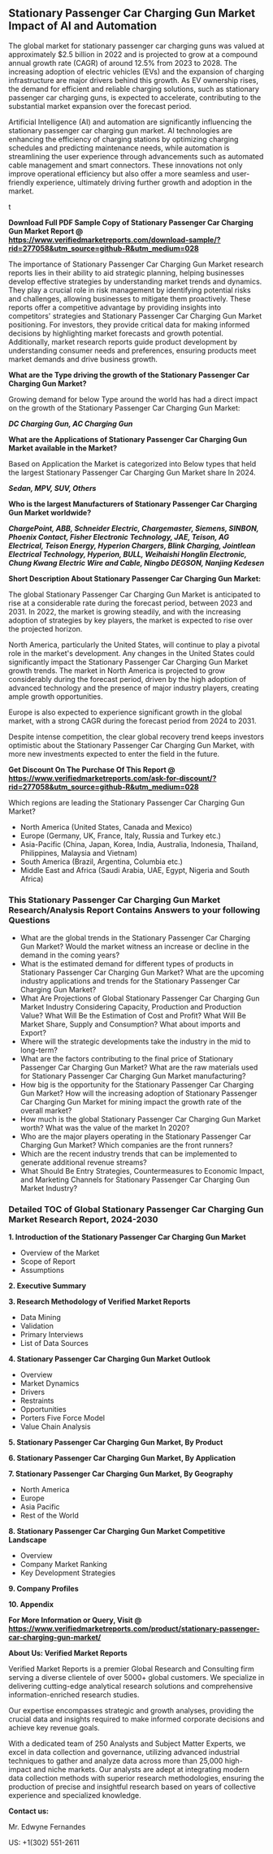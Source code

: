 <h2>Stationary Passenger Car Charging Gun Market Impact of AI and Automation</h2><p>The global market for stationary passenger car charging guns was valued at approximately $2.5 billion in 2022 and is projected to grow at a compound annual growth rate (CAGR) of around 12.5% from 2023 to 2028. The increasing adoption of electric vehicles (EVs) and the expansion of charging infrastructure are major drivers behind this growth. As EV ownership rises, the demand for efficient and reliable charging solutions, such as stationary passenger car charging guns, is expected to accelerate, contributing to the substantial market expansion over the forecast period.</p><p>Artificial Intelligence (AI) and automation are significantly influencing the stationary passenger car charging gun market. AI technologies are enhancing the efficiency of charging stations by optimizing charging schedules and predicting maintenance needs, while automation is streamlining the user experience through advancements such as automated cable management and smart connectors. These innovations not only improve operational efficiency but also offer a more seamless and user-friendly experience, ultimately driving further growth and adoption in the market.</p>t</p><p id="" class=""><strong>Download Full PDF Sample Copy of Stationary Passenger Car Charging Gun Market Report @ <a href="https://www.verifiedmarketreports.com/download-sample/?rid=277058&utm_source=github-R&utm_medium=028" target="_blank">https://www.verifiedmarketreports.com/download-sample/?rid=277058&utm_source=github-R&utm_medium=028</a></strong></p><p>The importance of&nbsp;Stationary Passenger Car Charging Gun Market research reports lies in their ability to aid strategic planning, helping businesses develop effective strategies by understanding market trends and dynamics. They play a crucial role in risk management by identifying potential risks and challenges, allowing businesses to mitigate them proactively. These reports offer a competitive advantage by providing insights into competitors' strategies and Stationary Passenger Car Charging Gun Market positioning. For investors, they provide critical data for making informed decisions by highlighting market forecasts and growth potential. Additionally, market research reports guide product development by understanding consumer needs and preferences, ensuring products meet market demands and drive business growth.</p><p><strong>What are the&nbsp;Type driving the growth of the Stationary Passenger Car Charging Gun Market?</strong></p><p id="" class="">Growing demand for below Type around the world has had a direct impact on the growth of the Stationary Passenger Car Charging Gun Market:</p><em><strong>DC Charging Gun, AC Charging Gun</strong></em></p><strong>What are the&nbsp;Applications&nbsp;of Stationary Passenger Car Charging Gun Market available in the Market?</strong></p><p id="" class="">Based on Application the Market is categorized into Below types that held the largest Stationary Passenger Car Charging Gun Market share In 2024.</p><em><strong>Sedan, MPV, SUV, Others</strong></em></p><strong>Who is the largest Manufacturers of Stationary Passenger Car Charging Gun Market worldwide?</strong></p><p><em><strong>ChargePoint, ABB, Schneider Electric, Chargemaster, Siemens, SINBON, Phoenix Contact, Fisher Electronic Technology, JAE, Teison, AG Electrical, Teison Energy, Hyperion Chargers, Blink Charging, Jointlean Electrical Technology, Hyperion, BULL, Weihaishi Honglin Electronic, Chung Kwang Electric Wire and Cable, Ningbo DEGSON, Nanjing Kedesen</strong></em></p><p id="" class=""><strong>Short Description About Stationary Passenger Car Charging Gun Market:</strong></p><p>The global Stationary Passenger Car Charging Gun Market is anticipated to rise at a considerable rate during the forecast period, between 2023 and 2031. In 2022, the market is growing steadily, and with the increasing adoption of strategies by key players, the market is expected to rise over the projected horizon.</p><p>North America, particularly the United States, will continue to play a pivotal role in the market's development. Any changes in the United States could significantly impact the Stationary Passenger Car Charging Gun Market growth trends. The market in North America is projected to grow considerably during the forecast period, driven by the high adoption of advanced technology and the presence of major industry players, creating ample growth opportunities.</p><p>Europe is also expected to experience significant growth in the global market, with a strong CAGR during the forecast period from 2024 to 2031.</p><p>Despite intense competition, the clear global recovery trend keeps investors optimistic about the Stationary Passenger Car Charging Gun Market, with more new investments expected to enter the field in the future.</p><p id="" class=""><strong>Get Discount On The Purchase Of This Report @ <a href="https://www.verifiedmarketreports.com/ask-for-discount/?rid=277058&utm_source=github-R&utm_medium=028" target="_blank">https://www.verifiedmarketreports.com/ask-for-discount/?rid=277058&utm_source=github-R&utm_medium=028</a></strong></p>Which regions are leading the Stationary Passenger Car Charging Gun Market?</p><ul><li>North America (United States, Canada and Mexico)</li><li>Europe (Germany, UK, France, Italy, Russia and Turkey etc.)</li><li>Asia-Pacific (China, Japan, Korea, India, Australia, Indonesia, Thailand, Philippines, Malaysia and Vietnam)</li><li>South America (Brazil, Argentina, Columbia etc.)</li><li>Middle East and Africa (Saudi Arabia, UAE, Egypt, Nigeria and South Africa)</li></ul><h3 id="" class="">This Stationary Passenger Car Charging Gun Market Research/Analysis Report Contains Answers to your following Questions</h3><ul><li>What are the global trends in the Stationary Passenger Car Charging Gun Market? Would the market witness an increase or decline in the demand in the coming years?</li><li>What is the estimated demand for different types of products in Stationary Passenger Car Charging Gun Market? What are the upcoming industry applications and trends for the Stationary Passenger Car Charging Gun Market?</li><li>What Are Projections of Global Stationary Passenger Car Charging Gun Market Industry Considering Capacity, Production and Production Value? What Will Be the Estimation of Cost and Profit? What Will Be Market Share, Supply and Consumption? What about imports and Export?</li><li>Where will the strategic developments take the industry in the mid to long-term?</li><li>What are the factors contributing to the final price of Stationary Passenger Car Charging Gun Market? What are the raw materials used for Stationary Passenger Car Charging Gun Market manufacturing?</li><li>How big is the opportunity for the Stationary Passenger Car Charging Gun Market? How will the increasing adoption of Stationary Passenger Car Charging Gun Market for mining impact the growth rate of the overall market?</li><li>How much is the global Stationary Passenger Car Charging Gun Market worth? What was the value of the market In 2020?</li><li>Who are the major players operating in the Stationary Passenger Car Charging Gun Market? Which companies are the front runners?</li><li>Which are the recent industry trends that can be implemented to generate additional revenue streams?</li><li>What Should Be Entry Strategies, Countermeasures to Economic Impact, and Marketing Channels for Stationary Passenger Car Charging Gun Market Industry?</li></ul><h3 id="" class="">Detailed TOC of Global Stationary Passenger Car Charging Gun Market Research Report, 2024-2030</h3><p id="" class=""><strong>1. Introduction of the Stationary Passenger Car Charging Gun Market</strong></p><ul><li>Overview of the Market</li><li>Scope of Report</li><li>Assumptions</li></ul><p id="" class=""><strong>2. Executive Summary</strong></p><p id="" class=""><strong>3. Research Methodology of Verified Market Reports</strong></p><ul><li>Data Mining</li><li>Validation</li><li>Primary Interviews</li><li>List of Data Sources</li></ul><p id="" class=""><strong>4. Stationary Passenger Car Charging Gun Market Outlook</strong></p><ul><li>Overview</li><li>Market Dynamics</li><li>Drivers</li><li>Restraints</li><li>Opportunities</li><li>Porters Five Force Model</li><li>Value Chain Analysis</li></ul><p id="" class=""><strong>5. Stationary Passenger Car Charging Gun Market, By Product</strong></p><p id="" class=""><strong>6. Stationary Passenger Car Charging Gun Market, By Application</strong></p><p id="" class=""><strong>7. Stationary Passenger Car Charging Gun Market, By Geography</strong></p><ul><li>North America</li><li>Europe</li><li>Asia Pacific</li><li>Rest of the World</li></ul><p id="" class=""><strong>8. Stationary Passenger Car Charging Gun Market Competitive Landscape</strong></p><ul><li>Overview</li><li>Company Market Ranking</li><li>Key Development Strategies</li></ul><p id="" class=""><strong>9. Company Profiles</strong></p><p id="" class=""><strong>10. Appendix</strong></p><p id="" class=""><strong>For More Information or Query, Visit @ <a href="https://www.verifiedmarketreports.com/product/stationary-passenger-car-charging-gun-market/" target="_blank">https://www.verifiedmarketreports.com/product/stationary-passenger-car-charging-gun-market/</a></strong></p><p id="" class=""><strong>About Us: Verified Market Reports</strong></p><p id="" class="">Verified Market Reports is a premier Global Research and Consulting firm serving a diverse clientele of over 5000+ global customers. We specialize in delivering cutting-edge analytical research solutions and comprehensive information-enriched research studies.</p><p id="" class="">Our expertise encompasses strategic and growth analyses, providing the crucial data and insights required to make informed corporate decisions and achieve key revenue goals.</p><p id="" class="">With a dedicated team of 250 Analysts and Subject Matter Experts, we excel in data collection and governance, utilizing advanced industrial techniques to gather and analyze data across more than 25,000 high-impact and niche markets. Our analysts are adept at integrating modern data collection methods with superior research methodologies, ensuring the production of precise and insightful research based on years of collective experience and specialized knowledge.</p><p id="" class=""><strong>Contact us:</strong></p><p id="" class="">Mr. Edwyne Fernandes</p><p id="" class="">US: +1(302) 551-2611</p>